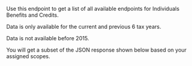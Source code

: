 <p>Use this endpoint to get a list of all available endpoints for Individuals Benefits and Credits.</p> 
<p>Data is only available for the current and previous 6 tax years.</p>
<p>Data is not available before 2015.</p>
<p>You will get a subset of the JSON response shown below based on your assigned scopes.</p>